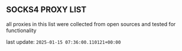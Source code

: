 ## SOCKS4 PROXY LIST

all proxies in this list were collected from open sources and tested for functionality

last update: `2025-01-15 07:36:00.110121+00:00`